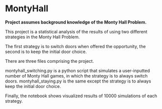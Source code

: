 # MontyHall

**Project assumes background knowledge of the Monty Hall Problem.**

This project is a statistical analysis of the results of using two different strategies in the Monty Hall Problem.

The first strategy is to switch doors when offered the opportunity, the second is to keep the initial door choice.

There are three files comprising the project.

montyhall_switching.py is a python script that simulates a user-inputted number of Monty Hall games, in which the strategy is to always switch doors.
montyhall_staying.py is the same except the strategy is to always keep the initial door choice.

Finally, the notebook shows visualized results of 10000 simulations of each strategy.
